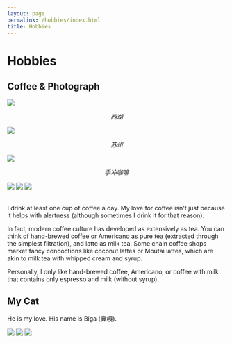 ```yaml
---
layout: page
permalink: /hobbies/index.html
title: Hobbies
---
```


# Hobbies

## Coffee & Photograph

<div>
<img src="/images/xihu.JPG">
</div>

<div style="text-align: center;">
    <p><i>西湖</i></p>
</div>

<div>
<img src="/images/suzhou.JPG">
</div>

<div style="text-align: center;">
    <p><i>苏州</i></p>
</div>
<div>
<img src="/images/sc.JPG">
</div>

<div style="text-align: center;">
    <p><i>手冲咖啡</i></p>
</div>


<div class="third">
<img src="/images/cf1.JPG">
<img src="/images/cf2.JPG">
<img src="/images/cf3.JPG">
</div>

<br>I drink at least one cup of coffee a day. My love for coffee isn't just because it helps with alertness (although sometimes I drink it for that reason). 

In fact, modern coffee culture has developed as extensively as tea. You can think of hand-brewed coffee or Americano as pure tea (extracted through the simplest filtration), and latte as milk tea. Some chain coffee shops market fancy concoctions like coconut lattes or Moutai lattes, which are akin to milk tea with whipped cream and syrup.

Personally, I only like hand-brewed coffee, Americano, or coffee with milk that contains only espresso and milk (without syrup).

## My Cat

He is my love. His name is Biga (鼻嘎).

<div class="third">
<img src="/images/cat1.JPG">
<img src="/images/cat2.JPG">
<img src="/images/cat3.JPG">
</div>


<br>



